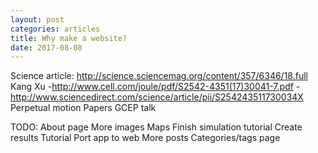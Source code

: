 ```yaml
---
layout: post
categories: articles
title: Why make a website?
date: 2017-08-08
---
```


Science article: http://science.sciencemag.org/content/357/6346/18.full
Kang Xu
-http://www.cell.com/joule/pdf/S2542-4351(17)30041-7.pdf
-http://www.sciencedirect.com/science/article/pii/S254243511730034X
Perpetual motion
Papers
GCEP talk

TODO:
About page
More images
Maps
Finish simulation tutorial
Create results Tutorial
Port app to web
More posts
Categories/tags page

